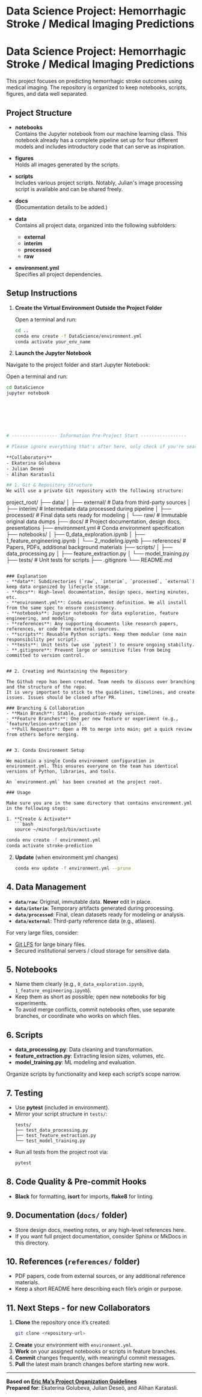 # Data Science Project: Hemorrhagic Stroke / Medical Imaging Predictions

# Data Science Project: Hemorrhagic Stroke / Medical Imaging Predictions

This project focuses on predicting hemorrhagic stroke outcomes using medical imaging. The repository is organized to keep notebooks, scripts, figures, and data well separated.

## Project Structure

- **notebooks**  
  Contains the Jupyter notebook from our machine learning class. This notebook already has a complete pipeline set up for four different models and includes introductory code that can serve as inspiration.

- **figures**  
  Holds all images generated by the scripts.

- **scripts**  
  Includes various project scripts. Notably, Julian's image processing script is available and can be shared freely.

- **docs**  
  (Documentation details to be added.)

- **data**  
  Contains all project data, organized into the following subfolders:
  - **external**
  - **interim**
  - **processed**
  - **raw**

- **environment.yml**  
  Specifies all project dependencies.

## Setup Instructions

1. **Create the Virtual Environment Outside the Project Folder**

   Open a terminal and run:
   
   ```bash
   cd ..
   conda env create -f DataScience/environment.yml
   conda activate your_env_name
   

2. **Launch the Jupyter Notebook**

Navigate to the project folder and start Jupyter Notebook:

   Open a terminal and run:
   ```bash
   cd DataScience
   jupyter notebook
   






# ----------------- Information Pre-Project Start -----------------

# Please ignore everything that's after here, only check if you're searching for a nice blueprint of how to organize a datascience project within a group.

**Collaborators**  
- Ekaterina Golubeva  
- Julian Deseö  
- Alihan Karatasli  

## 1. Git & Repository Structure
We will use a private Git repository with the following structure:

```
project_root/
├── data/
│   ├── external/      # Data from third-party sources
│   ├── interim/       # Intermediate data processed during pipeline
│   ├── processed/     # Final data sets ready for modeling
│   └── raw/           # Immutable original data dumps
├── docs/              # Project documentation, design docs, presentations
├── environment.yml    # Conda environment specification
├── notebooks/
│   ├── 0_data_exploration.ipynb
│   ├── 1_feature_engineering.ipynb
│   └── 2_modeling.ipynb
├── references/        # Papers, PDFs, additional background materials
├── scripts/
│   ├── data_processing.py
│   ├── feature_extraction.py
│   └── model_training.py
├── tests/             # Unit tests for scripts
├── .gitignore
└── README.md
```

### Explanation
- **data**: Subdirectories (`raw`, `interim`, `processed`, `external`) keep data organized by lifecycle stage.  
- **docs**: High-level documentation, design specs, meeting minutes, etc.  
- **environment.yml**: Conda environment definition. We all install from the same spec to ensure consistency.  
- **notebooks**: Jupyter notebooks for data exploration, feature engineering, and modeling.  
- **references**: Any supporting documents like research papers, references, or code from external sources.  
- **scripts**: Reusable Python scripts. Keep them modular (one main responsibility per script).  
- **tests**: Unit tests (we use `pytest`) to ensure ongoing stability.  
- **.gitignore**: Prevent large or sensitive files from being committed to version control.  


## 2. Creating and Maintaining the Repository

The Github repo has been created. Team needs to discuss over branching and the structure of the repo.
It is very important to stick to the guidelines, timelines, and create issues. Issues should be closed after PR.

### Branching & Collaboration
- **Main Branch**: Stable, production-ready version.
- **Feature Branches**: One per new feature or experiment (e.g., `feature/lesion-extraction`).  
- **Pull Requests**: Open a PR to merge into main; get a quick review from others before merging.


## 3. Conda Environment Setup

We maintain a single Conda environment configuration in environment.yml. This ensures everyone on the team has identical versions of Python, libraries, and tools.

An `environment.yml` has been created at the project root.

### Usage

Make sure you are in the same directory that contains environment.yml in the following steps:

1. **Create & Activate**  
   ```bash
   source ~/miniforge3/bin/activate
   ```
   ```bash
   conda env create -f environment.yml
   conda activate stroke-prediction
   ```
2. **Update** (when environment.yml changes)  
   ```bash
   conda env update -f environment.yml --prune
   ```


## 4. Data Management
- **`data/raw`**: Original, immutable data. **Never** edit in place.  
- **`data/interim`**: Temporary artifacts generated during processing.  
- **`data/processed`**: Final, clean datasets ready for modeling or analysis.  
- **`data/external`**: Third-party reference data (e.g., atlases).  

For very large files, consider:
- [Git LFS](https://git-lfs.github.com/) for large binary files.  
- Secured institutional servers / cloud storage for sensitive data.


## 5. Notebooks
- Name them clearly (e.g., `0_data_exploration.ipynb`, `1_feature_engineering.ipynb`).  
- Keep them as short as possible; open new notebooks for big experiments.  
- To avoid merge conflicts, commit notebooks often, use separate branches, or coordinate who works on which files.


## 6. Scripts
- **data_processing.py**: Data cleaning and transformation.  
- **feature_extraction.py**: Extracting lesion sizes, volumes, etc.  
- **model_training.py**: ML modeling and evaluation.  

Organize scripts by functionality and keep each script’s scope narrow.


## 7. Testing
- Use **pytest** (included in environment).  
- Mirror your script structure in `tests/`:
  ```
  tests/
  ├── test_data_processing.py
  ├── test_feature_extraction.py
  └── test_model_training.py
  ```
- Run all tests from the project root via:  
  ```bash
  pytest
  ```

## 8. Code Quality & Pre-commit Hooks
- **Black** for formatting, **isort** for imports, **flake8** for linting.  


## 9. Documentation (`docs/` folder)
- Store design docs, meeting notes, or any high-level references here.  
- If you want full project documentation, consider Sphinx or MkDocs in this directory.


## 10. References (`references/` folder)
- PDF papers, code from external sources, or any additional reference materials.  
- Keep a short README here describing each file’s origin or purpose.


## 11. Next Steps - for new Collaborators
1. **Clone** the repository once it’s created:  
   ```bash
   git clone <repository-url>
   ```
2. **Create** your environment with `environment.yml`.  
3. **Work** on your assigned notebooks or scripts in feature branches.  
4. **Commit** changes frequently, with meaningful commit messages.  
5. **Pull** the latest main branch changes before starting new work.

---

**Based on [Eric Ma’s Project Organization Guidelines](https://gist.github.com/ericmjl/27e50331f24db3e8f957d1fe7bbbe510)**  
**Prepared for**: Ekaterina Golubeva, Julian Deseö, and Alihan Karatasli.  